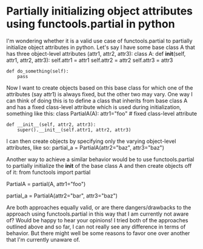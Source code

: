 
# Partially initializing object attributes using functools.partial in python

I'm wondering whether it is a valid use case of functools.partial to partially initialize object attributes in python. Let's say I have some base class A that has three object-level attributes (attr1, attr2, attr3):
class A:
    def __init__(self, attr1, attr2, attr3):
        self.attr1 = attr1
        self.attr2 = attr2
        self.attr3 = attr3
        
    def do_something(self):
        pass

Now I want to create objects based on this base class for which one of the attributes (say attr1) is always fixed, but the other two may vary. One way I can think of doing this is to define a class that inherits from base class A and has a fixed class-level attribute which is used during initialization, something like this:
class PartialA(A):
    attr1="foo" # fixed class-level attribute
    
    def __init__(self, attr2, attr3):
        super().__init__(self.attr1, attr2, attr3)

I can then create objects by specifying only the varying object-level attributes, like so:
partial_a = PartialA(attr2="baz", attr3="baz")

Another way to achieve a similar behavior would be to use functools.partial to partially initialize the __init__ of the base class A and then create objects off of it:
from functools import partial

PartialA = partial(A, attr1="foo")

partial_a = PartialA(attr2="bar", attr3="baz")

Are both approaches equally valid, or are there dangers/drawbacks to the approach using functools.partial in this way that I am currently not aware of? Would be happy to hear your opinions!
I tried both of the approaches outlined above and so far, I can not really see any difference in terms of behavior. But there might well be some reasons to favor one over another that I'm currently unaware of.

        